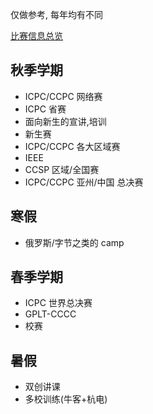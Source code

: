 仅做参考, 每年均有不同

[比赛信息总览](/docs/contests)

## 秋季学期

- ICPC/CCPC 网络赛
- ICPC 省赛
- 面向新生的宣讲,培训
- 新生赛
- ICPC/CCPC 各大区域赛
- IEEE
- CCSP 区域/全国赛
- ICPC/CCPC 亚州/中国 总决赛

## 寒假

- 俄罗斯/字节之类的 camp

## 春季学期

- ICPC 世界总决赛
- GPLT-CCCC
- 校赛

## 暑假

- 双创讲课
- 多校训练(牛客+杭电)
